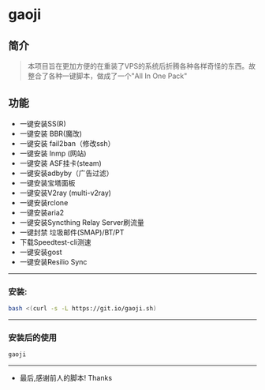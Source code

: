 # gaoji

## 简介

>本项目旨在更加方便的在重装了VPS的系统后折腾各种各样奇怪的东西。故整合了各种一键脚本，做成了一个"All In One Pack"

## 功能

- 一键安装SS(R)
- 一键安装 BBR(魔改)
- 一键安装 fail2ban（修改ssh）
- 一键安装 lnmp (网站)
- 一键安装 ASF挂卡(steam)
- 一键安装adbyby（广告过滤） 
- 一键安装宝塔面板
- 一键安装V2ray (multi-v2ray)
- 一键安装rclone
- 一键安装aria2
- 一键安装Syncthing Relay Server刷流量
- 一键封禁 垃圾邮件(SMAP)/BT/PT
- 下载Speedtest-cli测速
- 一键安装gost
- 一键安装Resilio Sync

---
### 安装:
``` bash
bash <(curl -s -L https://git.io/gaoji.sh)
```

---

### 安装后的使用

``` bash
gaoji
```

---

-  最后,感谢前人的脚本! Thanks
